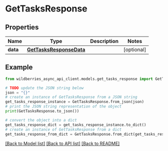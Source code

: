 # GetTasksResponse


## Properties

Name | Type | Description | Notes
------------ | ------------- | ------------- | -------------
**data** | [**GetTasksResponseData**](GetTasksResponseData.md) |  | [optional] 

## Example

```python
from wildberries_async_api_client.models.get_tasks_response import GetTasksResponse

# TODO update the JSON string below
json = "{}"
# create an instance of GetTasksResponse from a JSON string
get_tasks_response_instance = GetTasksResponse.from_json(json)
# print the JSON string representation of the object
print(GetTasksResponse.to_json())

# convert the object into a dict
get_tasks_response_dict = get_tasks_response_instance.to_dict()
# create an instance of GetTasksResponse from a dict
get_tasks_response_from_dict = GetTasksResponse.from_dict(get_tasks_response_dict)
```
[[Back to Model list]](../README.md#documentation-for-models) [[Back to API list]](../README.md#documentation-for-api-endpoints) [[Back to README]](../README.md)


